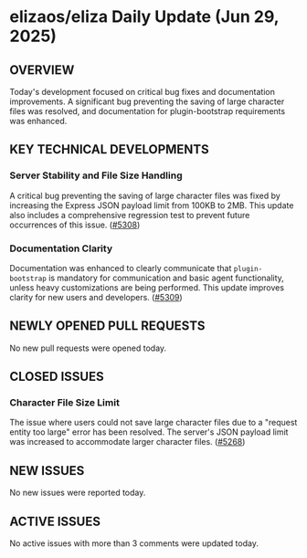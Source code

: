 # elizaos/eliza Daily Update (Jun 29, 2025)
## OVERVIEW 
Today's development focused on critical bug fixes and documentation improvements. A significant bug preventing the saving of large character files was resolved, and documentation for plugin-bootstrap requirements was enhanced.

## KEY TECHNICAL DEVELOPMENTS

### Server Stability and File Size Handling
A critical bug preventing the saving of large character files was fixed by increasing the Express JSON payload limit from 100KB to 2MB. This update also includes a comprehensive regression test to prevent future occurrences of this issue. ([#5308](https://github.com/elizaos/eliza/pull/5308))

### Documentation Clarity
Documentation was enhanced to clearly communicate that `plugin-bootstrap` is mandatory for communication and basic agent functionality, unless heavy customizations are being performed. This update improves clarity for new users and developers. ([#5309](https://github.com/elizaos/eliza/pull/5309))

## NEWLY OPENED PULL REQUESTS
No new pull requests were opened today.

## CLOSED ISSUES

### Character File Size Limit
The issue where users could not save large character files due to a "request entity too large" error has been resolved. The server's JSON payload limit was increased to accommodate larger character files. ([#5268](https://github.com/elizaos/eliza/issues/5268))

## NEW ISSUES
No new issues were reported today.

## ACTIVE ISSUES
No active issues with more than 3 comments were updated today.